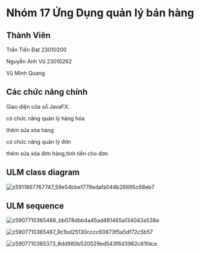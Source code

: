 <h1>Nhóm 17 Ứng Dụng quản lý bán hàng</h1>
<h2>Thành Viên</h2>
<p>Trần Tiến Đạt 23010200</p>
<p>Nguyễn Anh Vũ 23010262</p>
<p>Vũ Minh Quang</p>
<h2> Các chức năng chính </h2>                                                                                                                         
<p>Giao diện cửa sổ JavaFX. </p>                                                                                                                                           
<p>có chức năng quản lý hàng hóa   </p>                                                                                                                                      
<p>thêm sửa xóa hàng  </p>                                                                                                                                                   
<p>có chức năng quản lý đơn   </p>                                                                                                                                           
<p>thêm sửa xóa đơn hàng,tính tiền cho đơn </p>
<h2>ULM class diagram</h2>

![z5911867767747_59e54bbe1779edafa044b26695c68eb7](https://github.com/user-attachments/assets/250fec42-6506-4a26-9a1b-e07dd0151d0d)
<h2>ULM sequence</h2>

![z5907710365488_bb078dbb4a45ad491465a134043a538a](https://github.com/user-attachments/assets/18bf4c45-27e5-40a6-8329-d7011a914f73)

![z5907710365487_9c1bd25130cccc60873f5a5df72c5b57](https://github.com/user-attachments/assets/68f6b4a7-27ff-474f-bfcf-8329dbf9b4d4)

![z5907710365373_8dd980b520029ed543f6d3962c81fdce](https://github.com/user-attachments/assets/fbe678ef-da6f-45b8-8eb3-42ebe326b697)
